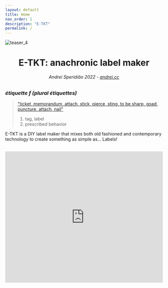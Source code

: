 ```yaml
---
layout: default
title: Home
nav_order: 1
description: "E-TKT"
permalink: /
---
```

![teaser_4](https://user-images.githubusercontent.com/15098003/171178685-e226b7ec-bc1c-44df-a134-f5b71171801a.gif)

<h1 align="center">
    E-TKT: anachronic label maker
</h1>
<h6 align="center">Andrei Speridião 2022 - <a href="https://andrei.cc">andrei.cc</a> </h6>

### *étiquette f (plural étiquettes)*
> ["ticket, memorandum, attach, stick, pierce, sting, to be sharp, goad, puncture, attach, nail"](https://en.wiktionary.org/wiki/%C3%A9tiquette#French)
> 1. tag, label 
> 2. prescribed behavior

E-TKT is a DIY label maker that mixes both old fashioned and contemporary technology to create something as simple as... Labels!

<br>

<iframe  width="100%" height="420" src="https://www.youtube.com/embed/F0E5adLQ-AY" title="YouTube video player" frameborder="0" allow="accelerometer; autoplay; clipboard-write; encrypted-media; gyroscope; picture-in-picture" allowfullscreen></iframe>
